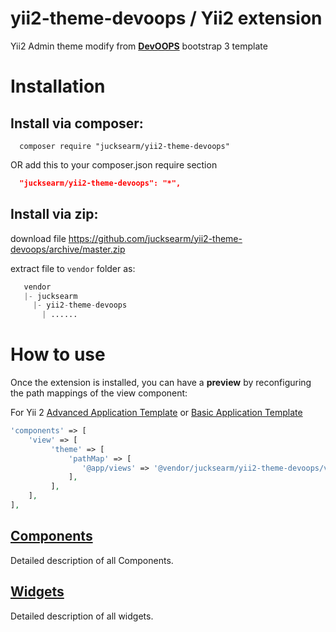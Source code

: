 yii2-theme-devoops / Yii2 extension
=

Yii2 Admin theme modify from **[DevOOPS](https://github.com/nnmware/devoops)** bootstrap 3 template

# Installation

## Install via composer:
```
  composer require "jucksearm/yii2-theme-devoops"
```
OR add this to your composer.json require section

```json
  "jucksearm/yii2-theme-devoops": "*",
```
## Install via zip:

download file https://github.com/jucksearm/yii2-theme-devoops/archive/master.zip

extract file to `vendor` folder as:
```php
   vendor
   |- jucksearm
     |- yii2-theme-devoops
       | ......
```

# How to use

Once the extension is installed, you can have a **preview** by reconfiguring the path mappings of the view component:

For Yii 2 [Advanced Application Template](https://github.com/yiisoft/yii2-app-advanced) or [Basic Application Template](https://github.com/yiisoft/yii2-app-basic)

```php
'components' => [
    'view' => [
         'theme' => [
             'pathMap' => [
                '@app/views' => '@vendor/jucksearm/yii2-theme-devoops/views'
             ],
         ],
    ],
],
```

## [Components](Components.md)

Detailed description of all Components.

## [Widgets](Widgets.md)

Detailed description of all widgets.
